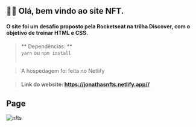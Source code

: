## 👋👋 Olá, bem vindo ao site NFT.

#### O site foi um desafio proposto pela Rocketseat na trilha Discover, com o objetivo de treinar HTML e CSS.
 
   > ** Dependências: ** <br/>
    `yarn` ou `npm install`
    <br/>
    <br/>

> A hospedagem foi feita no Netlify<br/>
  
> #### Link do website: <https://jonathasnfts.netlify.app//>

## Page
![nfts](https://user-images.githubusercontent.com/58302084/153866747-5410dcb4-a395-48fe-bd58-7acbec57f1c5.gif)
<br/>

